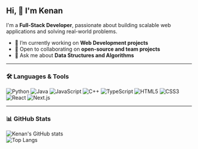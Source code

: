 ## Hi, 👋 I'm Kenan  

I'm a **Full-Stack Developer**, passionate about building scalable web applications and solving real-world problems.  

- 🔭 I’m currently working on **Web Development projects**  
- 👯 Open to collaborating on **open-source and team projects**  
- 💬 Ask me about **Data Structures and Algorithms**  

---

### 🛠️ Languages & Tools  
![Python](https://img.shields.io/badge/Python-3776AB?style=for-the-badge&logo=python&logoColor=white)
![Java](https://img.shields.io/badge/Java-007396?style=for-the-badge&logo=java&logoColor=white)
![JavaScript](https://img.shields.io/badge/JavaScript-F7DF1E?style=for-the-badge&logo=javascript&logoColor=black)
![C++](https://img.shields.io/badge/C++-00599C?style=for-the-badge&logo=cplusplus&logoColor=white)
![TypeScript](https://img.shields.io/badge/TypeScript-3178C6?style=for-the-badge&logo=typescript&logoColor=white)
![HTML5](https://img.shields.io/badge/HTML5-E34F26?style=for-the-badge&logo=html5&logoColor=white)
![CSS3](https://img.shields.io/badge/CSS3-1572B6?style=for-the-badge&logo=css3&logoColor=white)
![React](https://img.shields.io/badge/React-20232A?style=for-the-badge&logo=react&logoColor=61DAFB)
![Next.js](https://img.shields.io/badge/Next.js-000000?style=for-the-badge&logo=nextdotjs&logoColor=white)

---

### 📊 GitHub Stats  
![Kenan's GitHub stats](https://github-readme-stats.vercel.app/api?username=Kenanmen&show_icons=true&theme=radical)  
![Top Langs](https://github-readme-stats.vercel.app/api/top-langs/?username=Kenanmen&layout=compact&theme=radical)  
